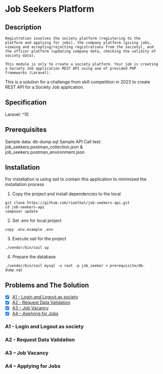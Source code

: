 # Job Seekers Platform

## Description

```
Registration involves the society platform (registering to the platform and applying for jobs), the company platform (giving jobs, viewing and accepting/rejecting registrations from the society), and the officer platform (updating company data, checking the validity of society data).

This module is only to create a society platform. Your job is creating a Society Job application REST API using one of provided PHP frameworks (Laravel).
```

This is a solution for a challenge from skill competition in 2023 to create REST API for a Society Job application.

## Specification

Laravel: ^10

## Prerequisites

Sample data: db-dump.sql
Sample API Call test: job_seekers.postman_collection.json & job_seekers.postman_environment.json

## Installation

For installation is using sail to contain this application to minimized the installation process

1. Copy the project and install dependencies to the local

```
git clone https://github.com/rioelbat/job-seekers-api.git
cd job-seekers-api
composer update
```

2. Set .env for local project

```
copy .env.example .env
```

3. Execute sail for the project

```
./vendor/bin/sail up
```

4. Prepare the database

```
./vendor/bin/sail mysql -u root -p job_seeker < prerequisite/db-dump.sql
```

## Problems and The Solution

-   [x] [A1 - Login and Logout as society](https://github.com/rioelbat/job-seekers-api#a1---login-and-logout-as-society)
-   [x] [A2 - Request Data Validation](https://github.com/rioelbat/job-seekers-api#a2---request-data-validation)
-   [x] [A3 – Job Vacancy](https://github.com/rioelbat/job-seekers-api#a3---job-vacancy)
-   [x] [A4 – Applying for Jobs](https://github.com/rioelbat/job-seekers-api#a4---applying-for-jobs)

### A1 - Login and Logout as society

### A2 - Request Data Validation

### A3 – Job Vacancy

### A4 – Applying for Jobs
